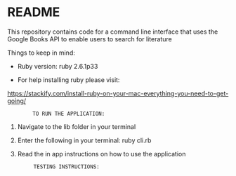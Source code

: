 # README

This repository contains code for a command line interface that uses the Google Books API to enable users to search for literature

Things to keep in mind:

* Ruby version: ruby 2.6.1p33

* For help installing ruby  please visit:

https://stackify.com/install-ruby-on-your-mac-everything-you-need-to-get-going/

            TO RUN THE APPLICATION:

1) Navigate to the lib folder in your terminal
2) Enter the following in your terminal: ruby cli.rb
3) Read the in app instructions on how to use the application


            TESTING INSTRUCTIONS:
